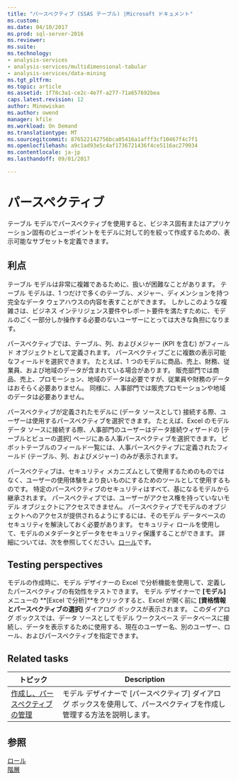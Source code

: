```yaml
---
title: "パースペクティブ (SSAS テーブル) |Microsoft ドキュメント"
ms.custom: 
ms.date: 04/10/2017
ms.prod: sql-server-2016
ms.reviewer: 
ms.suite: 
ms.technology:
- analysis-services
- analysis-services/multidimensional-tabular
- analysis-services/data-mining
ms.tgt_pltfrm: 
ms.topic: article
ms.assetid: 1f78c3a1-ce2c-4e7f-a277-71a657692bea
caps.latest.revision: 12
author: Minewiskan
ms.author: owend
manager: kfile
ms.workload: On Demand
ms.translationtype: MT
ms.sourcegitcommit: 876522142756bca05416a1afff3cf10467f4c7f1
ms.openlocfilehash: a9c1ad93e5c4af1736721436f4ce5116ac279934
ms.contentlocale: ja-jp
ms.lasthandoff: 09/01/2017

---
```

# <a name="perspectives"></a>パースペクティブ
  テーブル モデルでパースペクティブを使用すると、ビジネス固有またはアプリケーション固有のビューポイントをモデルに対して的を絞って作成するための、表示可能なサブセットを定義できます。  
  
##  <a name="bkmk_understanding"></a> 利点  
 テーブル モデルは非常に複雑であるために、扱いが困難なことがあります。 テーブル モデルは、1 つだけで多くのテーブル、メジャー、ディメンションを持つ完全なデータ ウェアハウスの内容を表すことができます。 しかしこのような複雑さは、ビジネス インテリジェンス要件やレポート要件を満たすために、モデルのごく一部分しか操作する必要のないユーザーにとっては大きな負担になります。  
  
 パースペクティブでは、テーブル、列、およびメジャー (KPI を含む) がフィールド オブジェクトとして定義されます。 パースペクティブごとに複数の表示可能なフィールドを選択できます。 たとえば、1 つのモデルに商品、売上、財務、従業員、および地域のデータが含まれている場合があります。 販売部門では商品、売上、プロモーション、地域のデータは必要ですが、従業員や財務のデータはおそらく必要ありません。 同様に、人事部門では販売プロモーションや地域のデータは必要ありません。  
  
 パースペクティブが定義されたモデルに (データ ソースとして) 接続する際、ユーザーは使用するパースペクティブを選択できます。 たとえば、Excel のモデル データ ソースに接続する際、人事部門のユーザーはデータ接続ウィザードの [テーブルとビューの選択] ページにある人事パースペクティブを選択できます。 ピボットテーブルのフィールド一覧には、人事パースペクティブに定義されたフィールド (テーブル、列、およびメジャー) のみが表示されます。  
  
 パースペクティブは、セキュリティ メカニズムとして使用するためのものではなく、ユーザーの使用体験をより良いものにするためのツールとして使用するものです。 特定のパースペクティブのセキュリティはすべて、基になるモデルから継承されます。 パースペクティブでは、ユーザーがアクセス権を持っていないモデル オブジェクトにアクセスできません。 パースペクティブでモデルのオブジェクトへのアクセスが提供されるようにするには、そのモデル データベースのセキュリティを解決しておく必要があります。 セキュリティ ロールを使用して、モデルのメタデータとデータをセキュリティ保護することができます。 詳細については、次を参照してください。[ロール](../../analysis-services/tabular-models/roles-ssas-tabular.md)です。  
  
##  <a name="bkmk_testpersp"></a> Testing perspectives  
 モデルの作成時に、モデル デザイナーの Excel で分析機能を使用して、定義したパースペクティブの有効性をテストできます。 モデル デザイナーで **[モデル]** メニューの **[Excel で分析]**をクリックすると、Excel が開く前に **[資格情報とパースペクティブの選択]** ダイアログ ボックスが表示されます。 このダイアログ ボックスでは、データ ソースとしてモデル ワークスペース データベースに接続し、データを表示するために使用する、現在のユーザー名、別のユーザー、ロール、およびパースペクティブを指定できます。  
  
##  <a name="bkmk_related_tasks"></a> Related tasks  
  
|トピック|Description|  
|-----------|-----------------|  
|[作成し、パースペクティブの管理](../../analysis-services/tabular-models/create-and-manage-perspectives-ssas-tabular.md)|モデル デザイナーで [パースペクティブ] ダイアログ ボックスを使用して、パースペクティブを作成し管理する方法を説明します。|  
  
## <a name="see-also"></a>参照  
 [ロール](../../analysis-services/tabular-models/roles-ssas-tabular.md)   
 [階層](../../analysis-services/tabular-models/hierarchies-ssas-tabular.md)  
  
  

